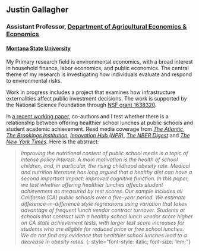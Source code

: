 ## Justin Gallagher

### Assistant Professor, [Department of Agricultural Economics & Economics](http://www.montana.edu/econ/)

#### [Montana State University](http://www.montana.edu/)

My Primary research field is environmental economics, with a broad interest in household finance, labor economics, and public economics.  The central theme of my research is investigating how individuals evaluate and respond to environmental risks.

Work in progress includes a project that examines how infrastructure externalities affect public investment decisions. The work is supported by the National Science Foundation through [NSF grant 1638320](https://www.nsf.gov/awardsearch/showAward?AWD_ID=1638320&amp;HistoricalAwards=false).

In [a recent working paper](pdfs/school_lunch_20170808.pdf), co-authors and I test whether there is a relationship between offering healthier school lunches at public schools and student academic achievement. Read media coverage from <a href="https://www.theatlantic.com/education/archive/2017/03/do-healthy-lunches-improve-student-test-scores/520272/" target="_blank"><em>The Atlantic</em></a>, <em><a href="https://www.brookings.edu/blog/brown-center-chalkboard/2017/05/03/how-the-quality-of-school-lunch-affects-students-academic-performance/" target="_blank">The Brookings Institution</a></em>, <em><a href="http://blogs.wgbh.org/innovation-hub/2017/6/9/gallagher-lunches/" target="_blank">Innovation Hub (NPR)</a></em>, <em><a href="http://www.nber.org/digest/jun17/jun17.pdf" target="_blank">The NBER Digest</a></em> and <a href="https://www.nytimes.com/2017/06/05/well/feeding-young-minds-the-importance-of-school-lunches.html" target="_blank"><em>The New York Times</em></a>. Here is the abstract:

> _Improving the nutritional content of public school meals is a topic of intense policy interest. A main motivation is the health of school children, and, in particular, the rising childhood obesity rate. Medical and nutrition literature has long argued that a healthy diet can have a second important impact: improved cognitive function. In this paper, we test whether offering healthier lunches affects student achievement as measured by test scores. Our sample includes all California (CA) public schools over a five-year period. We estimate difference-in-difference style regressions using variation that takes advantage of frequent lunch vendor contract turnover. Students at schools that contract with a healthy school lunch vendor score higher on CA state achievement tests, with larger test score increases for students who are eligible for reduced price or free school lunches. We do not find any evidence that healthier school lunches lead to a decrease in obesity rates._
{: style="font-style: italic; font-size: 1em;"}
